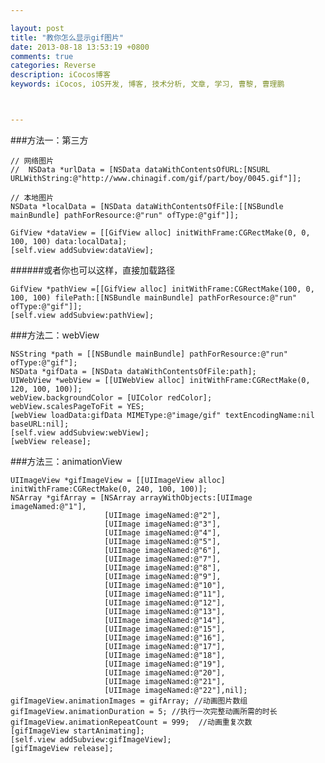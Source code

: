 ```yaml
---

layout: post
title: "教你怎么显示gif图片"
date: 2013-08-18 13:53:19 +0800
comments: true
categories: Reverse
description: iCocos博客
keywords: iCocos, iOS开发, 博客, 技术分析, 文章, 学习, 曹黎, 曹理鹏



--- 
```



###方法一：第三方
 
    // 网络图片
    //  NSData *urlData = [NSData dataWithContentsOfURL:[NSURL URLWithString:@"http://www.chinagif.com/gif/part/boy/0045.gif"]]; 
    
    // 本地图片 
    NSData *localData = [NSData dataWithContentsOfFile:[[NSBundle mainBundle] pathForResource:@"run" ofType:@"gif"]]; 
    
    GifView *dataView = [[GifView alloc] initWithFrame:CGRectMake(0, 0, 100, 100) data:localData];  
    [self.view addSubview:dataView];
    
<!--more-->


######或者你也可以这样，直接加载路径
    
    GifView *pathView =[[GifView alloc] initWithFrame:CGRectMake(100, 0, 100, 100) filePath:[[NSBundle mainBundle] pathForResource:@"run" ofType:@"gif"]];
    [self.view addSubview:pathView];

###方法二：webView
        
    
    NSString *path = [[NSBundle mainBundle] pathForResource:@"run" ofType:@"gif"];
    NSData *gifData = [NSData dataWithContentsOfFile:path];
    UIWebView *webView = [[UIWebView alloc] initWithFrame:CGRectMake(0, 120, 100, 100)];
    webView.backgroundColor = [UIColor redColor];
    webView.scalesPageToFit = YES;
    [webView loadData:gifData MIMEType:@"image/gif" textEncodingName:nil baseURL:nil];
    [self.view addSubview:webView];
    [webView release];
  
###方法三：animationView
  
    
    UIImageView *gifImageView = [[UIImageView alloc] initWithFrame:CGRectMake(0, 240, 100, 100)];
    NSArray *gifArray = [NSArray arrayWithObjects:[UIImage imageNamed:@"1"],
                         [UIImage imageNamed:@"2"],
                         [UIImage imageNamed:@"3"],
                         [UIImage imageNamed:@"4"],
                         [UIImage imageNamed:@"5"],
                         [UIImage imageNamed:@"6"],
                         [UIImage imageNamed:@"7"],
                         [UIImage imageNamed:@"8"],
                         [UIImage imageNamed:@"9"],
                         [UIImage imageNamed:@"10"],
                         [UIImage imageNamed:@"11"],
                         [UIImage imageNamed:@"12"],
                         [UIImage imageNamed:@"13"],
                         [UIImage imageNamed:@"14"],
                         [UIImage imageNamed:@"15"],
                         [UIImage imageNamed:@"16"],
                         [UIImage imageNamed:@"17"],
                         [UIImage imageNamed:@"18"],
                         [UIImage imageNamed:@"19"],
                         [UIImage imageNamed:@"20"],
                         [UIImage imageNamed:@"21"],
                         [UIImage imageNamed:@"22"],nil];
    gifImageView.animationImages = gifArray; //动画图片数组
    gifImageView.animationDuration = 5; //执行一次完整动画所需的时长
    gifImageView.animationRepeatCount = 999;  //动画重复次数
    [gifImageView startAnimating];
    [self.view addSubview:gifImageView];
    [gifImageView release];